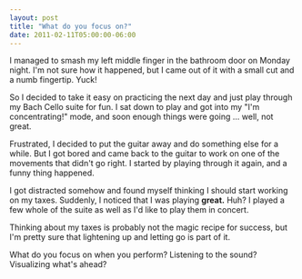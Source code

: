 ```yaml
---
layout: post
title: "What do you focus on?"
date: 2011-02-11T05:00:00-06:00
---
```


I managed to smash my left middle finger in the bathroom door on Monday night. I'm not sure how it happened, but I came out of it with a small cut and a numb fingertip. Yuck!

So I decided to take it easy on practicing the next day and just play through my Bach Cello suite for fun. I sat down to play and got into my "I'm concentrating!" mode, and soon enough things were going ... well, not great. 

Frustrated, I decided to put the guitar away and do something else for a while. But I got bored and came back to the guitar to work on one of the movements that didn't go right. I started by playing through it again, and a funny thing happened.

I got distracted somehow and found myself thinking I should start working on my taxes. Suddenly, I noticed that I was playing **great.** Huh? I played a few whole of the suite as well as I'd like to play them in concert. 

Thinking about my taxes is probably not the magic recipe for success, but I'm pretty sure that lightening up and letting go is part of it.

What do you focus on when you perform? Listening to the sound? Visualizing what's ahead?

